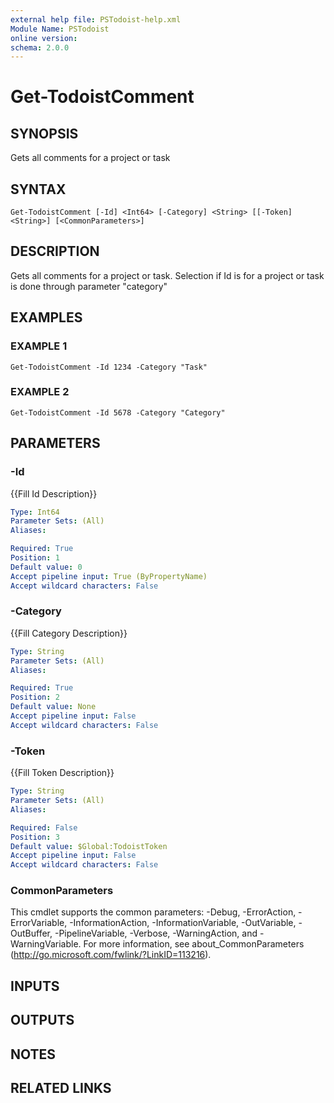 ```yaml
---
external help file: PSTodoist-help.xml
Module Name: PSTodoist
online version:
schema: 2.0.0
---
```


# Get-TodoistComment

## SYNOPSIS
Gets all comments for a project or task

## SYNTAX

```
Get-TodoistComment [-Id] <Int64> [-Category] <String> [[-Token] <String>] [<CommonParameters>]
```

## DESCRIPTION
Gets all comments for a project or task.
Selection if Id is for a project or task is done through parameter "category"

## EXAMPLES

### EXAMPLE 1
```
Get-TodoistComment -Id 1234 -Category "Task"
```

### EXAMPLE 2
```
Get-TodoistComment -Id 5678 -Category "Category"
```

## PARAMETERS

### -Id
{{Fill Id Description}}

```yaml
Type: Int64
Parameter Sets: (All)
Aliases:

Required: True
Position: 1
Default value: 0
Accept pipeline input: True (ByPropertyName)
Accept wildcard characters: False
```

### -Category
{{Fill Category Description}}

```yaml
Type: String
Parameter Sets: (All)
Aliases:

Required: True
Position: 2
Default value: None
Accept pipeline input: False
Accept wildcard characters: False
```

### -Token
{{Fill Token Description}}

```yaml
Type: String
Parameter Sets: (All)
Aliases:

Required: False
Position: 3
Default value: $Global:TodoistToken
Accept pipeline input: False
Accept wildcard characters: False
```

### CommonParameters
This cmdlet supports the common parameters: -Debug, -ErrorAction, -ErrorVariable, -InformationAction, -InformationVariable, -OutVariable, -OutBuffer, -PipelineVariable, -Verbose, -WarningAction, and -WarningVariable. For more information, see about_CommonParameters (http://go.microsoft.com/fwlink/?LinkID=113216).

## INPUTS

## OUTPUTS

## NOTES

## RELATED LINKS
